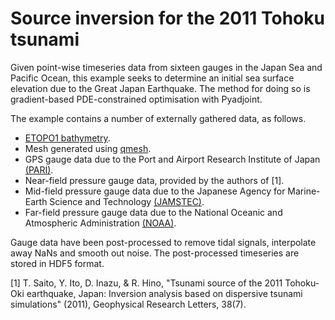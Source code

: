 # Source inversion for the 2011 Tohoku tsunami

Given point-wise timeseries data from sixteen gauges in the Japan Sea and
Pacific Ocean, this example seeks to determine an initial sea surface
elevation due to the Great Japan Earthquake. The method for doing so is
gradient-based PDE-constrained optimisation with Pyadjoint.

The example contains a number of externally gathered data, as follows.

* [ETOPO1 bathymetry](https://www.ngdc.noaa.gov/mgg/global/).
* Mesh generated using [qmesh](https://www.qmesh.org/).
* GPS gauge data due to the Port and Airport Research Institute of Japan [(PARI)](https://www.pari.go.jp/en/).
* Near-field pressure gauge data, provided by the authors of [1].
* Mid-field pressure gauge data due to the Japanese Agency for Marine-Earth Science and Technology [(JAMSTEC)](http://www.jamstec.go.jp/scdc/top_e.html).
* Far-field pressure gauge data due to the National Oceanic and Atmospheric Administration [(NOAA)](https://www.ngdc.noaa.gov/mgg/global).

Gauge data have been post-processed to remove tidal signals, interpolate
away NaNs and smooth out noise. The post-processed timeseries are stored
in HDF5 format.

[1] T. Saito, Y. Ito, D. Inazu, & R. Hino, "Tsunami source of the 2011
    Tohoku‐Oki earthquake, Japan: Inversion analysis based on dispersive
    tsunami simulations" (2011), Geophysical Research Letters, 38(7).
